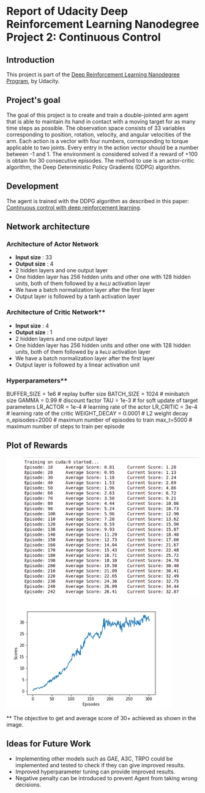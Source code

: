 # Report of Udacity Deep Reinforcement Learning Nanodegree Project 2: Continuous Control

## Introduction
This project is part of the [Deep Reinforcement Learning Nanodegree Program](https://www.udacity.com/course/deep-reinforcement-learning-nanodegree--nd893), by Udacity.  


## Project's goal
The goal of this project is to create and train a double-jointed arm agent that is able to maintain its hand in contact with a moving target for as many time steps as possible. The observation space consists of 33 variables corresponding to position, rotation, velocity, and angular velocities of the arm. Each action is a vector with four numbers, corresponding to torque applicable to two joints. Every entry in the action vector should be a number between -1 and 1. The environment is considered solved if a reward of +100 is obtain for 30 consecutive episodes. The method to use is an actor-critic algorithm, the Deep Deterministic Policy Gradients (DDPG) algorithm.

## Development
The agent is trained with the DDPG algorithm as described in this paper: [Continuous control with deep reinforcement learning](https://arxiv.org/abs/1509.02971).

## Network architecture

### Architecture of Actor Network

- **Input size** : 33
- **Output size** : 4
- 2 hidden layers and one output layer
- One hidden layer has 256 hidden units and other one with 128 hidden units, both of them followed by a `ReLU` activation layer
- We have a batch normalization layer after the first layer
- Output layer is followed by a tanh activation layer

### Architecture of Critic Network**

- **Input size** : 4
- **Output size** : 1
- 2 hidden layers and one output layer
- One hidden layer has 256 hidden units and other one with 128 hidden units, both of them followed by a `ReLU` activation layer
- We have a batch normalization layer after the first layer
- Output layer is followed by a linear activation unit

### Hyperparameters**

BUFFER_SIZE = 1e6  # replay buffer size
BATCH_SIZE = 1024        # minibatch size
GAMMA = 0.99            # discount factor
TAU = 1e-3              # for soft update of target parameters
LR_ACTOR = 1e-4         # learning rate of the actor
LR_CRITIC = 3e-4        # learning rate of the critic
WEIGHT_DECAY = 0.0001       # L2 weight decay
n_episodes=2000         # maximum number of episodes to train
max_t=5000              # maximum number of steps to train per episode


## Plot of Rewards

![Training](reward.png)
![Score](Plot.png)

** The objective to get and average score of 30+ achieved as shown in the image.

## Ideas for Future Work

* Implementing other models such as GAE, A3C, TRPO could be implemented and tested to check if they can give improved results.
* Improved hyperparameter tuning can provide improved results.
* Negative penalty can be introduced to prevent Agent from taking wrong decisions.
